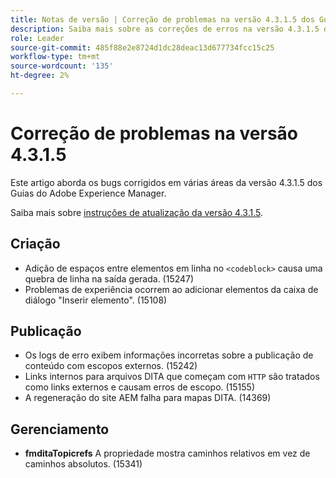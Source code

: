 ```yaml
---
title: Notas de versão | Correção de problemas na versão 4.3.1.5 dos Guias do Adobe Experience Manager
description: Saiba mais sobre as correções de erros na versão 4.3.1.5 dos Guias do Adobe Experience Manager
role: Leader
source-git-commit: 485f88e2e8724d1dc28deac13d677734fcc15c25
workflow-type: tm+mt
source-wordcount: '135'
ht-degree: 2%

---
```



# Correção de problemas na versão 4.3.1.5


Este artigo aborda os bugs corrigidos em várias áreas da versão 4.3.1.5 dos Guias do Adobe Experience Manager.



Saiba mais sobre [instruções de atualização da versão 4.3.1.5](../release-info/upgrade-instructions-4-3-1-5.md).


## Criação  

- Adição de espaços entre elementos em linha no `<codeblock>` causa uma quebra de linha na saída gerada. (15247)
- Problemas de experiência ocorrem ao adicionar elementos da caixa de diálogo &quot;Inserir elemento&quot;. (15108)

## Publicação

- Os logs de erro exibem informações incorretas sobre a publicação de conteúdo com escopos externos. (15242)
- Links internos para arquivos DITA que começam com `HTTP` são tratados como links externos e causam erros de escopo. (15155)
- A regeneração do site AEM falha para mapas DITA. (14369)

## Gerenciamento

- **fmditaTopicrefs** A propriedade mostra caminhos relativos em vez de caminhos absolutos. (15341)

